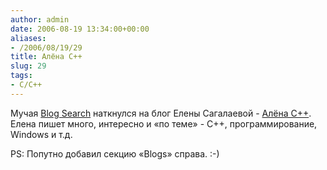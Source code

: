```yaml
---
author: admin
date: 2006-08-19 13:34:00+00:00
aliases:
- /2006/08/19/29
title: Алёна C++
slug: 29
tags:
- C/C++
---
```


Мучая [Blog Search](http://search.blogger.com) наткнулся на блог Елены Сагалаевой - [Алёна C++](http://alenacpp.blogspot.com). Елена пишет много, интересно и «по теме» - С++, программирование, Windows и т.д.

PS: Попутно добавил секцию «Blogs» справа. :-)
